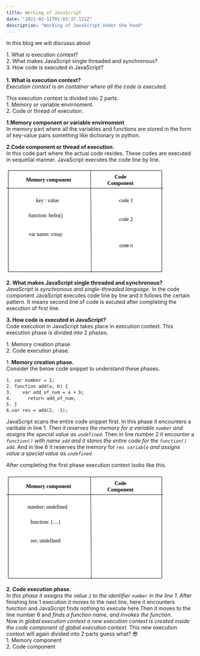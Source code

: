 ```yaml
---
title: Working of JavaScript
date: "2021-02-11T01:03:37.121Z"
description: "Working of JavaScript Under the hood"
---
```


In this blog we will discusss about<br/>

1\. What is execution context?<br/>
2\. What makes JavaScript single threaded and synchronous? <br/>
3\. How code is executed in JavaScript?
<br/><br/>
**1. What is execution context?** <br/>
_Execution context is an container where all the code is executed._ <br/>

This execution context is divided into 2 parts.<br/>
1\. Memory or variable envirnoment.<br/>
2\. Code or thread of execution. <br/>

**1\.Memory component or variable envirnoment**<br/>
In memory part where all the variables and functions are stored in the form of key-value pairs something like dictionary in python.

**2\.Code component or thread of execution.**<br/>
In this code part where the actual code resides. These codes are executed in sequetial manner. JavaScript executes the code line by line.

![Execution Context](execution_context.png "Execution Context")

**2. What makes JavaScript single threaded and synchronous?**<br/>
_JavaScript is synchronous and single-threaded language._ In the code component JavaScript executes code line by line and it follows the certain pattern.
It means second line of code is excuted after completing the execution of first line.<br/>

**3. How code is executed in JavaScript?**<br/>
Code execution in JavaScript takes place in execution context. This execution phase is divided into 2 phases.
<br/>

1\. Memory creation phase.<br/>
2\. Code execution phase.

1\. **Memory creation phase.**<br/>
Consider the below code snippet to understand these phases.

```
1. var number = 2;
2. function add(a, b) {
3.    var add_of_num = a + b;
4.      return add_of_num;
5. }
6.var res = add(2, -1);

```

JavaScript scans the entire code snippet first. In this phase it encounters a varibale in line 1. _Then it reserves the memory for a variable `number` and assigns the special value as `undefined`_. Then in line number 2 it encounter a _`function()` with name `add` and it stores the entire code for the `function() add`_. And in line 6 it reserves the memory for _`res variable` and assigns value a special value as `undefined`_<br/>

After completing the first phase execution context looks like this. <br/><br/>
![Memory creation phase](phase_memory.png "Memory creation phase")

**2\. Code execution phase.**<br/>
_In this phase it assigns the value `2` to the identifier `number` in the line 1_. After finishing line 1 execution it moves to the next line, here it encounters function and JavaScript finds nothing to execute here.Then it moves to the line number 6 and _finds a function name, and invokes the function._ <br/>
Now in _global execution context a new execution context is created inside the code component of global execution context._ This new execution context will again divided into 2 parts guess what? :sunglasses: <br/>
1\. Memory component<br/>
2\. Code component<br/>
